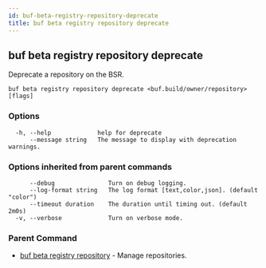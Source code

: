 ```yaml
---
id: buf-beta-registry-repository-deprecate
title: buf beta registry repository deprecate
---
```

## buf beta registry repository deprecate

Deprecate a repository on the BSR.

```
buf beta registry repository deprecate <buf.build/owner/repository> [flags]
```

### Options

```
  -h, --help             help for deprecate
      --message string   The message to display with deprecation warnings.
```

### Options inherited from parent commands

```
      --debug               Turn on debug logging.
      --log-format string   The log format [text,color,json]. (default "color")
      --timeout duration    The duration until timing out. (default 2m0s)
  -v, --verbose             Turn on verbose mode.
```

### Parent Command

* [buf beta registry repository](buf-beta-registry-repository.md)	 - Manage repositories.
